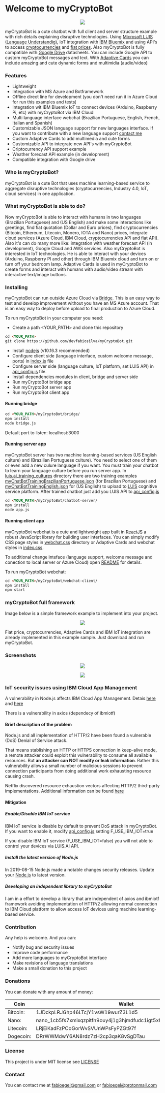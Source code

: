 # Welcome to myCryptoBot

<p align="center">
  <img src="/docs/images/screenshot22.png">
</p>

myCryptoBot is a cute chatbot with full client and server structure example with rich details explaining disruptive technologies. Using [Microsoft LUIS (Language Understandig)](https://www.luis.ai/home), IoT integration with [IBM Bluemix](https://www.ibm.com/cloud/info/fast-cloud-servers) and using API's to access [cryptocurrencies](https://coinmarketcap.com) and [fiat prices](https://apilayer.com). Also myCryptoBot is fully compatible with [Google Drive](https://about.google/intl/drive/) datasheets. You can include Google API to custom myCryptoBot messages and text. With [Adaptive Cards](https://adaptivecards.io) you can include amazing and cute dynamic forms and multimidia (audio/video)

### Features

- Lightweight
- Integration with MS Azure and Botframework
- Offline direct line for development (you don't need run it in Azure Cloud for run this examples and tests)
- Integration wit IBM Bluemix IoT to connect devices (Arduino, Raspberry Pi, etc) with myCryptoBot via IBM Cloud
- Multi language interface webchat (Brazilian Portuguese, English, French, Italian and Spanish)
- Customizable JSON language support for new languages interface. If you want to contribute with a new language support [contact me](mailto:fabioegel@gmail.com)
- Custom Adaptive Cards to add multimedia and cute forms
- Customizable API to integrate new API's with myCryptoBot
- Criptocurrency API support example
- Weather forecast API example (in development)
- Compatible integration with Google drive

### Who is myCryptoBot?

myCryptoBot is a cute Bot that uses machine learning-based service to aggregate disruptive technologies (cryptocurrencies, Industry 4.0, IoT, cloud services) in one application.

### What myCryptoBot is able to do?

Now myCryptoBot is able to interact with humans in two languages (Brazilian Portuguese) and (US English) and make some interactions like greetings, find fiat quotation (Dollar and Euro prices), find cryptocurrencies (Bitcoin, Ethereum, Litecoin, Monero, IOTA and Nano) prices, integrate cloud services (Azure Cloud, IBM Cloud, cryptocurrencies API and fiat API). Also it's can do many more like: integration with weather forecast API (in development), Google Cloud and AWS services. Also myCryptoBot is interested in IoT technologies. He is able to interact with your devices (Arduino, Raspberry PI and other) through IBM Bluemix cloud and turn on or turn off your bedroom lamp. Adaptive Cards is used in myCryptoBot to create forms and interact with humans with audio/video stream with interactive text/image buttons.

### Installing

myCryptoBot can run outside Azure Cloud via [Bridge](/bridge/). This is an easy way to test and develop improvement without you have an MS Azure account. That is an easy way to deploy before upload to final production to Azure Cloud.

To run myCryptoBot in your computer you need:

- Create a path <YOUR_PATH> and clone this repository
```markdown
cd <YOUR_PATH>
git clone https://github.com/devfabiosilva/myCryptoBot.git
```
- Install [nodejs](https://nodejs.org/en/) (v10.16.3 recommended)
- Configure client side (language interface, custom welcome message, ports) in [index.js](webchat-client/src/index.js) file
- Configure server side (language culture, IoT platform, set LUIS API) in [api_config.js](chatbot-server/api_config.js) file.
- Install dependencies modules in client, bridge and server side
- Run myCryptoBot bridge app
- Run myCryptoBot server app
- Run myCryptoBot client app

#### Running bridge

```markdown
cd <YOUR_PATH>/myCryptoBot/bridge/
npm install
node bridge.js
```
Default port to listen: localhost:3000

#### Running server app

myCryptoBot server has two machine learning-based services (US English culture) and (Brazilian Portuguese culture). You need to select one of them or even add a new culure language if you want. You must train your chatbot to learn your language culture before you run server app. In [luis.ai_training_cultures](/luis.ai_training_cultures) directory there are two training examples [myChatBotTrainingBrazilianPortuguese.json](/myCryptoBot/luis.ai_training_cultures/myChatBotTrainingBrazilianPortuguese.json) (for Brazilian Portuguese) and [myChatBotTrainingEnglish.json](/luis.ai_training_cultures/myChatBotTrainingEnglish.json) for (US English) to upload to [LUIS](https://www.luis.ai/home) cognitive service platform. After trained chatbot just add you LUIS API to [api_config.js](/chatbot-server/api_config.js)

```markdown
cd <YOUR_PATH>/myCryptoBot/chatbot-server/
npm install
node app.js
```

#### Running client app

myCryptoBot webchat is a cute and lightweight app built in [ReactJS](https://reactjs.org) a robust JavaScript library for building user interfaces. You can simply modify CSS page styles in [webchat.css](/webchat-client/public/styles/webchat.css) directory or Adaptive Cards and webchat styles in [index.css](/webchat-client/src/index.css).

To additional change inteface (language support, welcome message and conection to local server or Azure Cloud) open [README](/webchat-client/README.md) for details.

To run myCryptoBot webchat:

```markdown
cd <YOUR_PATH>/myCryptoBot/webchat-client/
npm install
npm start
```

### myCryptoBot full framework

Image below is a simple framework example to implement into your project.

<p align="center">
  <img src="/docs/images/screenshot16.png">
</p>

Fiat price, cryptocurrencies, Adaptive Cards and IBM IoT integration are already implemented in this example sample. Just download and run myCryptoBot.

### Screenshots

<p align="center">
  <img src="/docs/images/screenshot17.png">
</p>

<p align="center">
  <img src="/docs/images/screenshot18.png">
</p>

### IoT security issues using IBM Cloud App Management

A vulnerability in Node.js affects IBM Cloud App Management. Detais [here](https://nodejs.org/en/blog/vulnerability/november-2018-security-releases/) and [here](https://www.ibm.com/support/pages/security-bulletin-vulnerability-nodejs-affects-ibm-cloud-app-management-v2018)

There is a vulnerability in axios (dependecy of ibmiotf)

#### Brief description of the problem
Node.js and all implementation of HTTP/2 have been found a vulnerable (DoS) Denial of Service attack.

That means stablishing an HTTP or HTTPS connection in keep-alive mode, a remote attacker could exploit this vulnerability to consume all available resources. But **an attacker can NOT modify or leak information**. Rather this vulnerability allows a small number of malicious sessions to prevent connection participants from doing additional work exhausting resource causing crash.

Netflix discovered resource exhaustion vectors affecting HTTP/2 third-party implementations. Additional information can be found [here](https://github.com/Netflix/security-bulletins/blob/master/advisories/third-party/2019-002.md)

#### Mitigation

##### Enable/Disable IBM IoT service

IBM IoT service is disable by default to prevent DoS attack in myCryptoBot. If you want to enable it, modify [api_config.js](/chatbot-server/api_config.js) setting F_USE_IBM_IOT=true

If you disable IBM IoT service (F_USE_IBM_IOT=false) you will not able to control your devices via LUIS.AI API.

##### Install the latest version of Node.js

In 2019-08-15 Node.js made a notable changes security releases. Update your [Node.js](https://nodejs.org/en/) to latest version.

##### Developing an independent library to myCryptoBot

I am in a effort to develop a library that are independent of axios and ibmiotf framework avoiding implementation of HTTP/2 allowing normal connection to IBM Cloud platform to allow access IoT devices using machine learning-based service.

### Contribution

Any help is welcome. And you can:

- Notify bug and security issues
- Improve code performance
- Add more languages to myCryptoBot interface
- Make revisions of language translations
- Make a small donation to this project

### Donations

You can donate with any amount of money:

Coin | Wallet
---- | ------
Bitcoin:   | 1JDckpLRJGhp46LTcjY1vsW19wurZ3L1d5
Nano:      | nano_1cb5fs7xmixqzpitfn9ouy4j1g3hjmdfudc1igt5xhwwps7qdku5htqxmznb
Litecoin:  | LRjEiKadFzPCoGorWvSVUnWPsFyPZGt97f
Dogecoin:  | DRrWWMdwY6AN8rdz7zH2cp3qaK8vSgDTau

### License

This project is under MIT license see [LICENSE](/LICENSE)

### Contact

You can contact me at [fabioegel@gmail.com](mailto:fabioegel@gmail.com) or [fabioegel@protonmail.com](mailto:fabioegel@protonmail.com)

